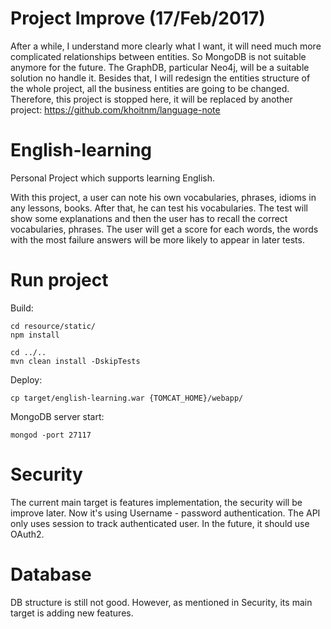 # Project Improve (17/Feb/2017)
After a while, I understand more clearly what I want, it will need much more complicated relationships between entities. 
So MongoDB is not suitable anymore for the future. The GraphDB, particular Neo4j, will be a suitable solution no handle it.
Besides that, I will redesign the entities structure of the whole project, all the business entities are going to be changed. 
Therefore, this project is stopped here, it will be replaced by another project: https://github.com/khoitnm/language-note

# English-learning
Personal Project which supports learning English.

With this project, a user can note his own vocabularies, phrases, idioms in any lessons, books.
After that, he can test his vocabularies. The test will show some explanations and then the user has to recall the correct vocabularies, phrases.
The user will get a score for each words, the words with the most failure answers will be more likely to appear in later tests.

# Run project
Build:
````
cd resource/static/
npm install

cd ../..
mvn clean install -DskipTests
````

Deploy:
````
cp target/english-learning.war {TOMCAT_HOME}/webapp/
````

MongoDB server start:
````
mongod -port 27117
````

# Security
The current main target is features implementation, the security will be improve later.
Now it's using Username - password authentication. The API only uses session to track authenticated user.
In the future, it should use OAuth2.

# Database
DB structure is still not good. However, as mentioned in Security, its main target is adding new features.

